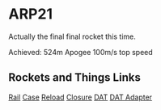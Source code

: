 # ARP21

Actually the final final rocket this time. 

Achieved: 
524m Apogee
100m/s top speed



## Rockets and Things Links

[Rail](http://www.rocketsandthings.com/view/product/1171/)
[Case](http://www.rocketsandthings.com/view/product/987/)
[Reload](http://www.rocketsandthings.com/view/product/1032/)
[Closure](http://www.rocketsandthings.com/view/product/993/)
[DAT](http://www.rocketsandthings.com/view/product/1005/)
[DAT Adapter](http://www.rocketsandthings.com/view/product/996/)